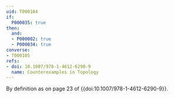 ```yaml
---
uid: T000104
if:
  P000035: true
then:
  and:
  - P000002: true
  - P000034: true
converse:
- T000105
refs:
- doi: 10.1007/978-1-4612-6290-9
  name: Counterexamples in Topology
---
```


By definition as on page 23 of {{doi:10.1007/978-1-4612-6290-9}}.

